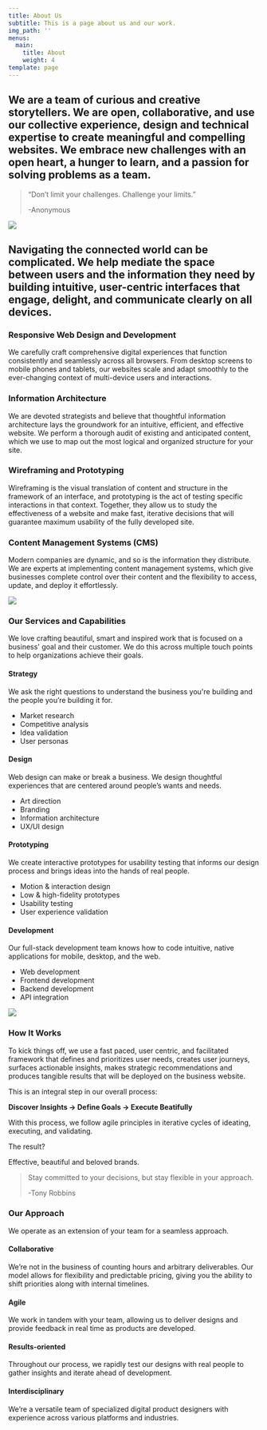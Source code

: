 ```yaml
---
title: About Us
subtitle: This is a page about us and our work.
img_path: ''
menus:
  main:
    title: About
    weight: 4
template: page
---
```

## We are a team of curious and creative storytellers. We are open, collaborative, and use our collective experience, design and technical expertise to create meaningful and compelling websites. We embrace new challenges with an open heart, a hunger to learn, and a passion for solving problems as a team.

> “Don’t limit your challenges. Challenge your limits.”
>
> \-Anonymous

![](/images/photo-1522542550221-31fd19575a2d.jpg)

## Navigating the connected world can be complicated. We help mediate the space between users and the information they need by building intuitive, user-centric interfaces that engage, delight, and communicate clearly on all devices.

### Responsive Web Design and Development

We carefully craft comprehensive digital experiences that function consistently and seamlessly across all browsers. From desktop screens to mobile phones and tablets, our websites scale and adapt smoothly to the ever-changing context of multi-device users and interactions.

### Information Architecture

We are devoted strategists and believe that thoughtful information architecture lays the groundwork for an intuitive, efficient, and effective website. We perform a thorough audit of existing and anticipated content, which we use to map out the most logical and organized structure for your site.

### Wireframing and Prototyping

Wireframing is the visual translation of content and structure in the framework of an interface, and prototyping is the act of testing specific interactions in that context. Together, they allow us to study the effectiveness of a website and make fast, iterative decisions that will guarantee maximum usability of the fully developed site.

### Content Management Systems (CMS)

Modern companies are dynamic, and so is the information they distribute. We are experts at implementing content management systems, which give businesses complete control over their content and the flexibility to access, update, and deploy it effortlessly.

![](/images/8.jpg)

### Our Services and Capabilities

We love crafting beautiful, smart and inspired work that is focused on a business' goal and their customer. We do this across multiple touch points to help organizations achieve their goals.

#### Strategy

We ask the right questions to understand the business you're building and the people you’re building it for.

* Market research
* Competitive analysis
* Idea validation
* User personas

#### Design

Web design can make or break a business. We design thoughtful experiences that are centered around people’s wants and needs.

* Art direction
* Branding
* Information architecture
* UX/UI design

#### Prototyping

We create interactive prototypes for usability testing that informs our design process and brings ideas into the hands of real people.

* Motion & interaction design
* Low & high-fidelity prototypes
* Usability testing
* User experience validation

#### Development

Our full-stack development team knows how to code intuitive, native applications for mobile, desktop, and the web.

* Web development
* Frontend development
* Backend development
* API integration

![](/images/10.jpg)

### How It Works

To kick things off, we use a fast paced, user centric, and facilitated framework that defines and prioritizes user needs, creates user journeys, surfaces actionable insights, makes strategic recommendations and produces tangible results that will be deployed on the business website.

This is an integral step in our overall process:

 **Discover Insights -> Define Goals -> Execute Beatifully**

With this process, we follow agile principles in iterative cycles of ideating, executing, and validating.

The result?

Effective, beautiful and beloved brands.

> Stay committed to your decisions, but stay flexible in your approach.
>
> \-Tony Robbins

### Our Approach

We operate as an extension of your team for a seamless approach.

#### Collaborative

We’re not in the business of counting hours and arbitrary deliverables. Our model allows for flexibility and predictable pricing, giving you the ability to shift priorities along with internal timelines.

#### Agile

We work in tandem with your team, allowing us to deliver designs and provide feedback in real time as products are developed.

#### Results-oriented

Throughout our process, we rapidly test our designs with real people to gather insights and iterate ahead of development.

#### Interdisciplinary

We’re a versatile team of specialized digital product designers with experience across various platforms and industries.
